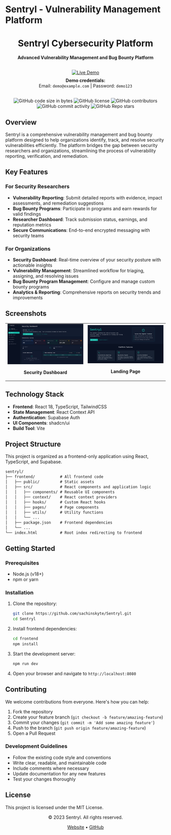 # Sentryl - Vulnerability Management Platform

<div align="center">
  <h1>Sentryl Cybersecurity Platform</h1>
  <p><strong>Advanced Vulnerability Management and Bug Bounty Platform</strong></p>
  
  <div class="live-demo-banner" style="margin: 30px 0;">
    <a href="https://sentryl.vercel.app" target="_blank">
      <img src="https://img.shields.io/badge/LIVE_DEMO-sentryl.vercel.app-0ED8C5?style=for-the-badge&logo=vercel" alt="Live Demo" width="300">
    </a>
    <p style="margin-top: 8px;">
      <strong>Demo credentials:</strong><br>
      Email: <code>demo@example.com</code> | Password: <code>demo123</code>
    </p>
  </div>
  
  <div>
    <img alt="GitHub code size in bytes" src="https://img.shields.io/github/languages/code-size/sachinskyte/Sentryl">
    <img alt="GitHub license" src="https://img.shields.io/github/license/sachinskyte/Sentryl">
    <img alt="GitHub contributors" src="https://img.shields.io/github/contributors/sachinskyte/Sentryl">
    <img alt="GitHub commit activity" src="https://img.shields.io/github/commit-activity/m/sachinskyte/Sentryl">
    <img alt="GitHub Repo stars" src="https://img.shields.io/github/stars/sachinskyte/Sentryl">
  </div>
</div>
 
## Overview

Sentryl is a comprehensive vulnerability management and bug bounty platform designed to help organizations identify, track, and resolve security vulnerabilities efficiently. The platform bridges the gap between security researchers and organizations, streamlining the process of vulnerability reporting, verification, and remediation.

## Key Features

### For Security Researchers
- **Vulnerability Reporting**: Submit detailed reports with evidence, impact assessments, and remediation suggestions
- **Bug Bounty Programs**: Participate in programs and earn rewards for valid findings
- **Researcher Dashboard**: Track submission status, earnings, and reputation metrics
- **Secure Communications**: End-to-end encrypted messaging with security teams

### For Organizations
- **Security Dashboard**: Real-time overview of your security posture with actionable insights
- **Vulnerability Management**: Streamlined workflow for triaging, assigning, and resolving issues
- **Bug Bounty Program Management**: Configure and manage custom bounty programs
- **Analytics & Reporting**: Comprehensive reports on security trends and improvements

## Screenshots

<div align="center">
  <table>
    <tr>
      <td width="50%">
        <img src="images\image.png" alt="Dashboard" width="100%">
        <p align="center"><strong>Security Dashboard</strong></p>
      </td>
      <td width="50%">
        <img src="images/lading.png" alt="Landing page" width="100%">
        <p align="center"><strong>Landing Page</strong></p>
      </td>
    </tr>
  </table>
</div>

## Technology Stack

- **Frontend**: React 18, TypeScript, TailwindCSS
- **State Management**: React Context API
- **Authentication**: Supabase Auth
- **UI Components**: shadcn/ui
- **Build Tool**: Vite

## Project Structure

This project is organized as a frontend-only application using React, TypeScript, and Supabase.

```
sentryl/
├── frontend/           # All frontend code
│   ├── public/         # Static assets
│   ├── src/            # React components and application logic
│   │   ├── components/ # Reusable UI components
│   │   ├── context/    # React context providers
│   │   ├── hooks/      # Custom React hooks
│   │   ├── pages/      # Page components
│   │   ├── utils/      # Utility functions
│   │   └── ...
│   ├── package.json    # Frontend dependencies
│   └── ...
└── index.html          # Root index redirecting to frontend
```

## Getting Started

### Prerequisites

- Node.js (v18+)
- npm or yarn

### Installation

1. Clone the repository:
   ```bash
   git clone https://github.com/sachinskyte/Sentryl.git
   cd Sentryl
   ```

2. Install frontend dependencies:
   ```bash
   cd frontend
   npm install
   ```

3. Start the development server:
   ```bash
   npm run dev
   ```

4. Open your browser and navigate to `http://localhost:8080`

## Contributing

We welcome contributions from everyone. Here's how you can help:

1. Fork the repository
2. Create your feature branch (`git checkout -b feature/amazing-feature`)
3. Commit your changes (`git commit -m 'Add some amazing feature'`)
4. Push to the branch (`git push origin feature/amazing-feature`)
5. Open a Pull Request

### Development Guidelines

- Follow the existing code style and conventions
- Write clear, readable, and maintainable code
- Include comments where necessary
- Update documentation for any new features
- Test your changes thoroughly

## License

This project is licensed under the MIT License.

<div align="center">
  <p>© 2023 Sentryl. All rights reserved.</p>
  <p>
    <a href="https://sentryl.vercel.app">Website</a> •
    <a href="https://github.com/sachinskyte/Sentryl">GitHub</a>
  </p>
</div> 
